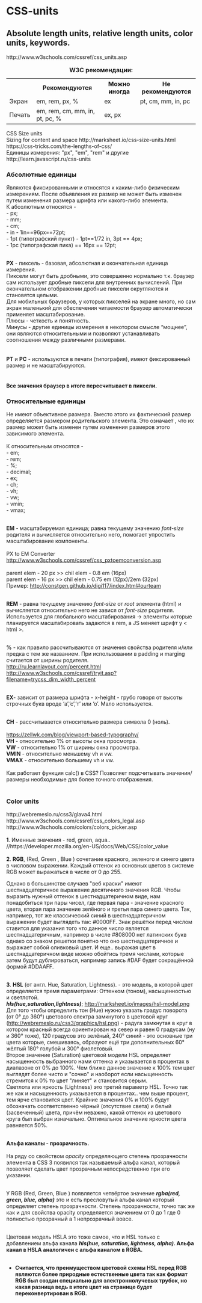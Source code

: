 # CSS-units
<article>
<h2>Absolute length units, relative length units, color units, keywords.</h2>
<p>http://www.w3schools.com/cssref/css_units.asp</p>
<table>
<caption><strong>W3C рекомендации:</strong></caption>
<tr><th> </th><th>Рекомендуются</th><th>Можно иногда</th><th>Не рекомендуются</th></tr>
<tr><td>Экран</td><td>em, rem, px, %</td><td>ex</td><td>pt, cm, mm, in, pc</td></tr>
<tr><td>Печать</td><td>em, rem, cm, mm, in, pt, pc, %</td><td>ex, px</td><td></td></tr>
</table>
<p>CSS Size units<br/>
Sizing for content and space http://marksheet.io/css-size-units.html<br/>
https://css-tricks.com/the-lengths-of-css/<br/>
Единицы измерения: "px", "em", "rem" и другие http://learn.javascript.ru/css-units<br/>
</p>
<p><h3>Абсолютные единицы</h3> 
Являются фиксированными и относятся к каким-либо физическим измерениям. После объявления их размер не может быть изменен путем изменения размера шрифта или какого-либо элемента.<br/>
К абсолютным относятся - <br/>
- px; <br/> 
- mm;<br/>
- cm;<br/>
- in - 1in==96px==72pt;<br/>
- 1pt (типографский пункт) - 1pt==1/72 in, 3pt == 4px;<br/> 
- 1pc (типографская пика) == 16px == 12pt;<br/><br/> 

<b>PX</b> - пиксель - базовая, абсолютная и окончательная единица измерения.<br/>
Пиксели могут быть дробными, это совершенно нормально т.к. браузер сам использует дробные пиксели для внутренних вычислений. При окончательном отображении дробные пиксели округляются и становятся целыми.<br/>
Для мобильных браузеров, у которых пикселей на экране много, но сам экран маленький для обеспечения читаемости браузер автоматически применяет масштабирование.<br/>
  Плюсы - четкость и понятность.<br/>
  Минусы - другие единицы измерения в некотором смысле “мощнее”, они являются относительными и позволяют устанавливать соотношения между различными размерами.<br/><br/>  
<b>PT</b> и <b>PC</b> - используются в печати (типография), имеют фиксированный размер и не масштабируются.<br/><br/>
<h4>Все значения браузер в итоге пересчитывает в пиксели.</h4>
</p>
<p>
<h3>Относительные единицы</h3> 
Не имеют объективное размера. Вместо этого их фактический размер определяется размером родительского элемента. Это означает , что их размер может быть изменен путем изменения размеров этого зависимого элемента.<br/><br/>
К относительным относятся - <br/>
- em;<br/>
- rem;<br/>
- %;<br/>
- decimal;<br/>
- ex;<br/>
- ch;<br/>
- vh;<br/>
- vw;<br/>
- vmin;<br/>
- vmax;<br/><br/>

<b>EM</b>  - масштабируемая единица; равна текущему значению <em>font-size</em> родителя и вычисляется относительно него, помогает упростить масштабирование компоненты.<br/><br/>
PX to EM Converter http://www.w3schools.com/cssref/css_pxtoemconversion.asp <br/><br/>
parent elem -  20 px >> chil elem - 0.8 em (16px)<br/>
parent elem -  16 px >> chil elem - 0.75 em (12px)/2em (32px)<br/>
Пример: http://constgen.github.io/digi117/index.html#ourteam
<br/><br/>

<b>REM</b> - равна текущему значению <em>font-size</em> от <em>root</em> элемента (html) и вычисляется относительно него не завися от <em>font-size</em> родителя. Используется для глобального масштабирования -> элементы которые планируется масштабировать задаются в rem, а JS меняет шрифт у < html >.<br/><br/>

<b>%</b> - как правило рассчитываются от значения свойства родителя и/или предка с тем же названием. При использовании в padding и marging считается от ширины родителя.<br/>
http://ru.learnlayout.com/percent.html
http://www.w3schools.com/cssref/tryit.asp?filename=trycss_dim_width_percent<br/><br/>

<b>EX</b>- зависит от размера шрифта - x-height - грубо говоря от высоты строчных букв вроде ‘а’,’с’,’т’ или ‘о’. Мало используется.<br/><br/>

<b>CH</b> - рассчитывается относительно размера символа 0 (ноль).<br/><br/>
https://zellwk.com/blog/viewport-based-typography/<br/>
<b>VH</b> - относительно 1% от высоты окна просмотра.<br/>
<b>VW</b> - относительно 1% от ширины окна просмотра.<br/>
<b>VMIN</b> - относительно меньшему vh и vw.<br/>
<b>VMAX</b> - относительно большему vh и vw.<br/><br/>
Как работает функция calc() в CSS?
Позволяет подсчитывать значения/размеры необходимые для более точного отображения.<br/><br/>

<h3>Color units</h3>
http://webremeslo.ru/css3/glava4.html<br/>
http://www.w3schools.com/cssref/css_colors_legal.asp<br/>
http://www.w3schools.com/colors/colors_picker.asp<br/><br/>
<b>1</b>. Именные значения - red, green, aqua.. //https://developer.mozilla.org/en-US/docs/Web/CSS/color_value<br/><br/>
<b>2</b>. <b>RGB</b>, (Red, Green , Blue ) сочетание красного, зеленого и синего цвета в числовом выражении. Каждый оттенок из основных цветов в системе RGB может выражаться в числе от 0 до 255.<br/>

Однако в большинстве случаев "веб краски" имеют шестнадцатеричное выражение десятичного значения RGB.  Чтобы выразить нужный оттенок в шестнадцатеричном виде, нам понадобиться три пары чисел, где первая пара - значение красного цвета, вторая пара значение зелёного и третья пара синего цвета. Так, например, тот же классический синий в шестнадцатеричном выражении будет выглядеть так: #0000FF. Знак решётки перед числом ставится для указания того что данное число является шестнадцатеричным, например в числе #808000 нет латинских букв однако со знаком решетки понятно что оно шестнадцатеричное и выражает собой оливковый цвет. И еще.. выражая цвет в шестнадцатеричном виде можно обойтись тремя числами, которые затем будут дублироваться, например запись #DAF будет сокращённой формой #DDAAFF.<br/><br/>

<b>3</b>. <b>HSL</b> (от англ. Hue, Saturation, Lightness). - это модель, в которой цвет определяется тремя параметрами: Оттенком (тоном), насыщенностью и светлотой. <br/><b><em>hls(hue,saturation,lightness)</em></b>; http://marksheet.io/images/hsl-model.png<br/>
Для того чтобы определить тон (Hue) нужно указать градус поворота (от 0° до 360°) цветового спектра замкнутого в цветовой круг (http://webremeslo.ru/css3/graphics/hsl.png) - радуга замкнутая в круг в котором красный всегда ориентирован на север и равен 0 градусам (ну и 360° тоже), 120 градусов это зелёный, 240° синий - это основные три цвета которые, смешиваясь, образуют ещё три дополнительных 60° жёлтый 180° голубой и 300° фиолетовый.<br/>
Второе значение (Saturation) цветовой модели HSL определяет насыщенность выбранного нами оттенка и указывается в процентах в диапазоне от 0% до 100%. Чем ближе данное значение к 100% тем цвет выглядят более чисто и "сочно" и наоборот если насыщенность стремится к 0% то цвет "линяет" и становится серым.<br/>
Светлота или яркость (Lightness) это третий параметр HSL. Точно так же как и насыщенность указывается в процентах.. чем выше процент, тем ярче становится цвет. Крайние значения 0% и 100% будут обозначать соответственно чёрный (отсутствие света) и белый (засвеченный) цвета, причём неважно, какой оттенок из цветового круга был выбран изначально. Оптимальное значение яркости цвета равняется 50%.<br/><br/>

<b>Альфа каналы - прозрачность.</b><br/><br/>
На ряду со свойством <em>opacity</em> определяющего степень прозрачности элемента в CSS 3 появился так называемый альфа канал, который позволяет сделать цвет прозрачным непосредственно при его указании.<br/><br/>

У RGB (Red, Green, Blue ) появляется четвёртое значение <b><em>rgba(red, green, blue, alpha)</em></b> это и есть пресловутый альфа канал который определяет степень прозрачности. Степень прозрачности, точно так же как и для свойства opacity определяется значением от 0 до 1 где 0 полностью прозрачный а 1 непрозрачный вовсе.<br/><br/>

Цветовая модель HSLA это тоже самое, что и HSL только с добавлением альфа канала <b><em>hls(hue, saturation, lightness, alpha)</em><b>. Альфа канал в HSLA аналогичен с альфа каналом в RGBA.<br/><br/>
* Считается, что преимуществом цветовой схемы HSL перед RGB являются более природные естественные цвета так как формат RGB был создан специально для электроннолучевых трубок, но какая разница ведь в итоге цвет на странице будет переконвертирован в RGB.<br/>
</p>
</article>
